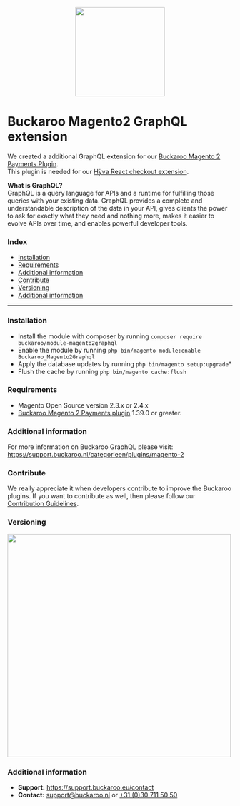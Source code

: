 <p align="center">
  <img src="https://www.buckaroo.nl/media/3652/magento2_graphqls_icon.png" width="200px" position="center">
</p>

# Buckaroo Magento2 GraphQL extension
We created a additional GraphQL extension for our [Buckaroo Magento 2 Payments Plugin](https://github.com/buckaroo-it/Magento2).<br>
This plugin is needed for our [Hÿva React checkout extension](https://github.com/buckaroo-it/Magento2_Hyva).<br>

<b>What is GraphQL?</b><br>GraphQL is a query language for APIs and a runtime for fulfilling those queries with your existing data. GraphQL provides a complete and understandable description of the data in your API, gives clients the power to ask for exactly what they need and nothing more, makes it easier to evolve APIs over time, and enables powerful developer tools.

### Index
- [Installation](#installation)
- [Requirements](#requirements)
- [Additional information](#additional-information)
- [Contribute](#contribute)
- [Versioning](#versioning)
- [Additional information](#additional-information)
---

### Installation
  - Install the module with composer by running `composer require buckaroo/module-magento2graphql`
  - Enable the module by running `php bin/magento module:enable Buckaroo_Magento2Graphql`
  - Apply the database updates by running `php bin/magento setup:upgrade`\*
  - Flush the cache by running `php bin/magento cache:flush`

### Requirements
- Magento Open Source version 2.3.x or 2.4.x
- [Buckaroo Magento 2 Payments plugin](https://github.com/buckaroo-it/Magento2) 1.39.0 or greater.

### Additional information
For more information on Buckaroo GraphQL please visit:
https://support.buckaroo.nl/categorieen/plugins/magento-2

### Contribute
We really appreciate it when developers contribute to improve the Buckaroo plugins.
If you want to contribute as well, then please follow our [Contribution Guidelines](CONTRIBUTING.md).

### Versioning 
<p align="left">
  <img src="https://www.buckaroo.nl/media/3651/graphql_versioning.png" width="500px" position="center">
</p>

### Additional information
- **Support:** https://support.buckaroo.eu/contact
- **Contact:** [support@buckaroo.nl](mailto:support@buckaroo.nl) or [+31 (0)30 711 50 50](tel:+310307115050)
